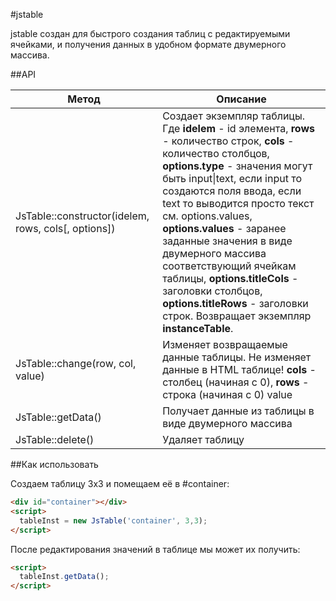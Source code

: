 #jstable

jstable создан для быстрого создания таблиц с редактируемыми ячейками, и получения данных в удобном формате двумерного массива.

##API

| Метод  | Описание |
| ------ | --- |
| JsTable::constructor(idelem, rows, cols[, options]) | Создает экземпляр таблицы. Где **idelem** - id элемента, **rows** - количество строк, **cols** - количество столбцов, **options.type** - значения могут быть input\|text, если input то создаются поля ввода, если text то выводится просто текст см. options.values, **options.values** - заранее заданные значения в виде двумерного массива соответствующий ячейкам таблицы,  **options.titleCols** - заголовки столбцов, **options.titleRows** - заголовки строк. Возвращает экземпляр **instanceTable**. |
| JsTable::change(row, col, value) | Изменяет возвращаемые данные таблицы. Не изменяет данные в HTML таблице! **cols** - столбец (начиная с 0), **rows** -  строка (начиная с 0) value|
| JsTable::getData() | Получает данные из таблицы в виде двумерного массива |
| JsTable::delete() | Удаляет таблицу |

##Как использовать

Создаем таблицу 3х3 и помещаем её в #container:
```html
<div id="container"></div>
<script>
  tableInst = new JsTable('container', 3,3);
</script>
```
После редактирования значений в таблице мы может их получить:
```html
<script>
  tableInst.getData();
</script>
```
